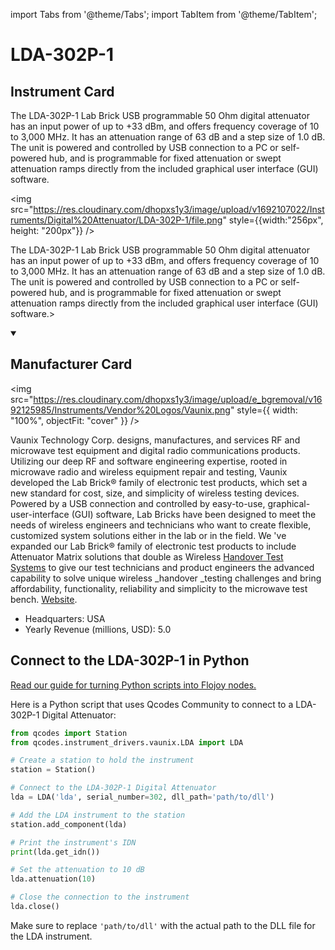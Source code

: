 
import Tabs from '@theme/Tabs';
import TabItem from '@theme/TabItem';

# LDA-302P-1

## Instrument Card

<div className="flex">

<div>

The LDA-302P-1 Lab Brick USB programmable 50 Ohm digital attenuator has an input power of up to +33 dBm, and offers frequency coverage of 10 to 3,000 MHz. It has an attenuation range of 63 dB and a step size of 1.0 dB. The unit is powered and controlled by USB connection to a PC or self-powered hub, and is programmable for fixed attenuation or swept attenuation ramps directly from the included graphical user interface (GUI) software.

</div>

<img src="https://res.cloudinary.com/dhopxs1y3/image/upload/v1692107022/Instruments/Digital%20Attenuator/LDA-302P-1/file.png" style={{width:"256px", height: "200px"}} />

</div>

The LDA-302P-1 Lab Brick USB programmable 50 Ohm digital attenuator has an input power of up to +33 dBm, and offers frequency coverage of 10 to 3,000 MHz. It has an attenuation range of 63 dB and a step size of 1.0 dB. The unit is powered and controlled by USB connection to a PC or self-powered hub, and is programmable for fixed attenuation or swept attenuation ramps directly from the included graphical user interface (GUI) software.>

<details open>
<summary><h2>Manufacturer Card</h2></summary>

<img src="https://res.cloudinary.com/dhopxs1y3/image/upload/e_bgremoval/v1692125985/Instruments/Vendor%20Logos/Vaunix.png" style={{ width: "100%", objectFit: "cover" }} />

Vaunix Technology Corp. designs, manufactures, and services RF and microwave test equipment and digital radio communications products. Utilizing our deep RF and software engineering expertise, rooted in microwave radio and wireless equipment repair and testing, Vaunix developed the Lab Brick® family of electronic test products, which set a new standard for cost, size, and simplicity of wireless testing devices. Powered by a USB connection and controlled by easy-to-use, graphical-user-interface (GUI) software, Lab Bricks have been designed to meet the needs of wireless engineers and technicians who want to create flexible, customized system solutions either in the lab or in the field. We 've expanded our Lab Brick® family of electronic test products to include Attenuator Matrix solutions that double as Wireless [Handover Test Systems](https://vaunix.com/handover-test-systems/) to give our test technicians and product engineers the advanced capability to solve unique wireless _handover _testing challenges and bring affordability, functionality, reliability and simplicity to the microwave test bench. <a href="https://vaunix.com/">Website</a>.

<ul>
  <li>Headquarters: USA</li>
  <li>Yearly Revenue (millions, USD): 5.0</li>
</ul>
</details>

## Connect to the LDA-302P-1 in Python

[Read our guide for turning Python scripts into Flojoy nodes.](https://docs.flojoy.ai/custom-nodes/creating-custom-node/)


<Tabs>
<TabItem value="Qcodes Community" label="Qcodes Community">

Here is a Python script that uses Qcodes Community to connect to a LDA-302P-1 Digital Attenuator:

```python
from qcodes import Station
from qcodes.instrument_drivers.vaunix.LDA import LDA

# Create a station to hold the instrument
station = Station()

# Connect to the LDA-302P-1 Digital Attenuator
lda = LDA('lda', serial_number=302, dll_path='path/to/dll')

# Add the LDA instrument to the station
station.add_component(lda)

# Print the instrument's IDN
print(lda.get_idn())

# Set the attenuation to 10 dB
lda.attenuation(10)

# Close the connection to the instrument
lda.close()
```

Make sure to replace `'path/to/dll'` with the actual path to the DLL file for the LDA instrument.

</TabItem>
</Tabs>
